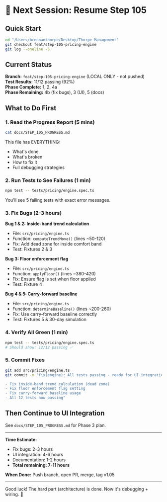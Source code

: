 # 🚀 Next Session: Resume Step 105

## Quick Start

```bash
cd "/Users/brennanthorpe/Desktop/Thorpe Management"
git checkout feat/step-105-pricing-engine
git log --oneline -5
```

## Current Status

**Branch:** `feat/step-105-pricing-engine` (LOCAL ONLY - not pushed)  
**Test Results:** 11/12 passing (92%)  
**Phase Complete:** 1, 2, 4a  
**Phase Remaining:** 4b (fix bugs), 3 (UI), 5 (docs)

## What to Do First

### 1. Read the Progress Report (5 mins)
```bash
cat docs/STEP_105_PROGRESS.md
```

This file has EVERYTHING:
- What's done
- What's broken
- How to fix it
- Full debugging strategies

### 2. Run Tests to See Failures (1 min)
```bash
npm test -- tests/pricing/engine.spec.ts
```

You'll see 5 failing tests with exact error messages.

### 3. Fix Bugs (2-3 hours)

**Bug 1 & 2: Inside-band trend calculation**
- File: `src/pricing/engine.ts` 
- Function: `computeTrendMove()` (lines ~50-120)
- Fix: Add dead zone for inside comfort band
- Test: Fixtures 2 & 3

**Bug 3: Floor enforcement flag**
- File: `src/pricing/engine.ts`
- Function: `applyFloor()` (lines ~380-420)
- Fix: Ensure flag is set when floor applied
- Test: Fixture 4

**Bug 4 & 5: Carry-forward baseline**
- File: `src/pricing/engine.ts`
- Function: `determineBaseline()` (lines ~200-260)
- Fix: Use carry-forward baseline correctly
- Test: Fixtures 5 & 30-day simulation

### 4. Verify All Green (1 min)
```bash
npm test -- tests/pricing/engine.spec.ts
# Should show: 12/12 passing ✅
```

### 5. Commit Fixes
```bash
git add src/pricing/engine.ts
git commit -m "fix(engine): All tests passing - ready for UI integration

- Fix inside-band trend calculation (dead zone)
- Fix floor enforcement flag setting
- Fix carry-forward baseline usage
- All 12 tests now passing"
```

## Then Continue to UI Integration

See `docs/STEP_105_PROGRESS.md` for Phase 3 plan.

---

**Time Estimate:** 
- Fix bugs: 2-3 hours
- UI integration: 4-6 hours  
- Documentation: 1-2 hours
- **Total remaining: 7-11 hours**

**When Done:** Push branch, open PR, merge, tag v1.05

---

Good luck! The hard part (architecture) is done. Now it's debugging + wiring. 🎯

